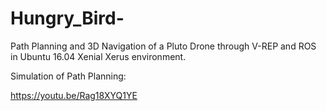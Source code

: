 # Hungry_Bird-
Path Planning and 3D Navigation of a Pluto Drone through V-REP and ROS in Ubuntu 16.04 Xenial Xerus environment.

Simulation of Path Planning:

https://youtu.be/Rag18XYQ1YE
